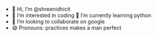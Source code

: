 - 👋 Hi, I’m @shreenidhicit
- 👀 I’m interested in coding
  🌱 I’m currently learning python
- 💞️ I’m looking to collaborate on google
- 😄 Pronouns: practices makes a man perfect

<!---
shreenidhicit/shreenidhicit is a ✨ special ✨ repository because its `README.md` (this file) appears on your GitHub profile.
You can click the Preview link to take a look at your changes.
--->
